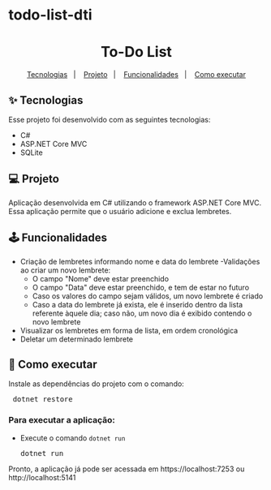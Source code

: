 # todo-list-dti

<h1 align="center">To-Do List</h1>

<p align="center">
  <a href="#-tecnologias">Tecnologias</a>&nbsp;&nbsp;&nbsp;|&nbsp;&nbsp;&nbsp;
  <a href="#-projeto">Projeto</a>&nbsp;&nbsp;&nbsp;|&nbsp;&nbsp;&nbsp;
  <a href="#%EF%B8%8F-funcionalidades">Funcionalidades</a>&nbsp;&nbsp;&nbsp;|&nbsp;&nbsp;&nbsp;
  <a href="#-como-executar">Como executar</a>
</p>

## ✨ Tecnologias

Esse projeto foi desenvolvido com as seguintes tecnologias:

- C#
- ASP.NET Core MVC
- SQLite 

## 💻 Projeto

Aplicação desenvolvida em C# utilizando o framework ASP.NET Core MVC. Essa aplicação permite que o usuário adicione e exclua lembretes.

## 🕹️ Funcionalidades

- Criação de lembretes informando nome e data do lembrete
-Validações ao criar um novo lembrete:
  - O campo "Nome" deve estar preenchido
  - O campo "Data" deve estar preenchido, e tem de estar no futuro
  - Caso os valores do campo sejam válidos, um novo lembrete é criado
  - Caso a data do lembrete já exista, ele é inserido dentro da lista referente àquele dia; caso não, um novo dia é exibido contendo o novo lembrete
- Visualizar os lembretes em forma de lista, em ordem cronológica
- Deletar um determinado lembrete

## 🚀 Como executar

Instale as dependências do projeto com o comando:

<pre> dotnet restore</pre>

### Para executar a aplicação:

- Execute o comando `dotnet run`

    <pre>dotnet run</pre>

Pronto, a aplicação já pode ser acessada em https://localhost:7253 ou http://localhost:5141
